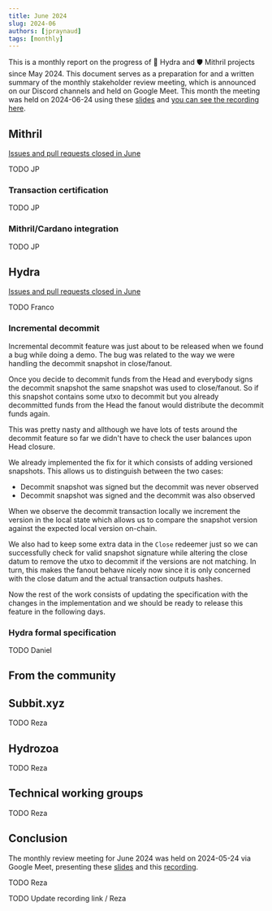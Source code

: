 ```yaml
---
title: June 2024
slug: 2024-06
authors: [jpraynaud]
tags: [monthly]
---
```


This is a monthly report on the progress of 🐲 Hydra and 🛡 Mithril projects since May 2024. This document serves as a preparation for and a written summary of the monthly stakeholder review meeting, which is announced on our Discord channels and held on Google Meet. This month the meeting was held on 2024-06-24 using these [slides][slides] and [you can see the recording here][recording].

## Mithril

[Issues and pull requests closed in June](https://github.com/input-output-hk/mithril/issues?q=is%3Aclosed+sort%3Aupdated-desc+closed%3A2024-05-31..2024-06-30)

TODO JP

### Transaction certification

TODO JP

### Mithril/Cardano integration

TODO JP

## Hydra

[Issues and pull requests closed in
June](https://github.com/input-output-hk/hydra/issues?q=is%3Aclosed+sort%3Aupdated-desc+closed%3A2024-05-31..2024-06-30)

TODO Franco

### Incremental decommit

Incremental decommit feature was just about to be released when we found a bug
while doing a demo. The bug was related to the way we were handling the
decommit snapshot in close/fanout.

Once you decide to decommit funds from the Head and everybody signs the
decommit snapshot the same snapshot was used to close/fanout. So if this
snapshot contains some utxo to decommit but you already decommitted funds from
the Head the fanout would distribute the decommit funds again. 

This was pretty nasty and allthough we have lots of tests around the decommit
feature so far we didn't have to check the user balances upon Head closure. 

We already implemented the fix for it which consists of adding 
versioned snapshots. This allows us to distinguish between the two cases: 
 - Decommit snapshot was signed but the decommit was never observed 
 - Decommit snapshot was signed and the decommit was also observed 

When we observe the decommit transaction locally we increment the version in
the local state which allows us to compare the snapshot version against the
expected local version on-chain.

We also had to keep some extra data in the `Close` redeemer just so we can
successfully check for valid snapshot signature while altering the close datum
to remove the utxo to decommit if the versions are not matching. In turn, this
makes the fanout behave nicely now since it is only concerned with the close
datum and the actual transaction outputs hashes.

Now the rest of the work consists of updating the specification with the
changes in the implementation and we should be ready to release this feature in
the following days.

### Hydra formal specification

TODO Daniel

## From the community

## Subbit.xyz

TODO Reza

## Hydrozoa

TODO Reza

## Technical working groups

TODO Reza

## Conclusion

The monthly review meeting for June 2024 was held on 2024-05-24 via Google Meet,
presenting these [slides][slides] and this [recording][recording].

TODO Reza

[slides]: https://docs.google.com/presentation/d/137n0SQ2tnWCrDfPieT3JSU8MDnJDTKuLE8ISSieRO4U/edit#slide=id.g1f87a7454a5_0_1392
[recording]: https://drive.google.com/file/d/1Y_xa9JjQ62m98m5MC27NDbsSjVjspnsA/view
TODO Update recording link / Reza
